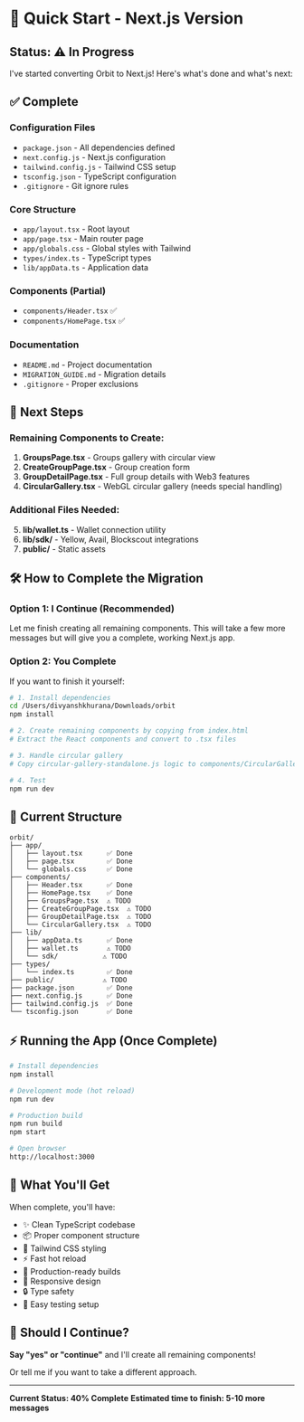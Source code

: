 # 🚀 Quick Start - Next.js Version

## Status: ⚠️ In Progress

I've started converting Orbit to Next.js! Here's what's done and what's next:

## ✅ Complete

### Configuration Files
- `package.json` - All dependencies defined
- `next.config.js` - Next.js configuration
- `tailwind.config.js` - Tailwind CSS setup
- `tsconfig.json` - TypeScript configuration
- `.gitignore` - Git ignore rules

### Core Structure
- `app/layout.tsx` - Root layout
- `app/page.tsx` - Main router page
- `app/globals.css` - Global styles with Tailwind
- `types/index.ts` - TypeScript types
- `lib/appData.ts` - Application data

### Components (Partial)
- `components/Header.tsx` ✅
- `components/HomePage.tsx` ✅

### Documentation
- `README.md` - Project documentation
- `MIGRATION_GUIDE.md` - Migration details
- `.gitignore` - Proper exclusions

## 🔄 Next Steps

### Remaining Components to Create:

1. **GroupsPage.tsx** - Groups gallery with circular view
2. **CreateGroupPage.tsx** - Group creation form
3. **GroupDetailPage.tsx** - Full group details with Web3 features
4. **CircularGallery.tsx** - WebGL circular gallery (needs special handling)

### Additional Files Needed:

5. **lib/wallet.ts** - Wallet connection utility
6. **lib/sdk/** - Yellow, Avail, Blockscout integrations
7. **public/** - Static assets

## 🛠️ How to Complete the Migration

### Option 1: I Continue (Recommended)
Let me finish creating all remaining components. This will take a few more messages but will give you a complete, working Next.js app.

### Option 2: You Complete
If you want to finish it yourself:

```bash
# 1. Install dependencies
cd /Users/divyanshkhurana/Downloads/orbit
npm install

# 2. Create remaining components by copying from index.html
# Extract the React components and convert to .tsx files

# 3. Handle circular gallery
# Copy circular-gallery-standalone.js logic to components/CircularGallery.tsx

# 4. Test
npm run dev
```

## 📂 Current Structure

```
orbit/
├── app/
│   ├── layout.tsx      ✅ Done
│   ├── page.tsx        ✅ Done
│   └── globals.css     ✅ Done
├── components/
│   ├── Header.tsx      ✅ Done
│   ├── HomePage.tsx    ✅ Done
│   ├── GroupsPage.tsx  ⚠️ TODO
│   ├── CreateGroupPage.tsx  ⚠️ TODO
│   ├── GroupDetailPage.tsx  ⚠️ TODO
│   └── CircularGallery.tsx  ⚠️ TODO
├── lib/
│   ├── appData.ts      ✅ Done
│   ├── wallet.ts       ⚠️ TODO
│   └── sdk/           ⚠️ TODO
├── types/
│   └── index.ts        ✅ Done
├── public/            ⚠️ TODO
├── package.json        ✅ Done
├── next.config.js      ✅ Done
├── tailwind.config.js  ✅ Done
└── tsconfig.json       ✅ Done
```

## ⚡ Running the App (Once Complete)

```bash
# Install dependencies
npm install

# Development mode (hot reload)
npm run dev

# Production build
npm run build
npm start

# Open browser
http://localhost:3000
```

## 🎯 What You'll Get

When complete, you'll have:
- ✨ Clean TypeScript codebase
- 📦 Proper component structure
- 🎨 Tailwind CSS styling
- ⚡ Fast hot reload
- 🚀 Production-ready builds
- 📱 Responsive design
- 🔒 Type safety
- 🧪 Easy testing setup

## 🤔 Should I Continue?

**Say "yes" or "continue"** and I'll create all remaining components!

Or tell me if you want to take a different approach.

---

**Current Status: 40% Complete** 
**Estimated time to finish: 5-10 more messages**

